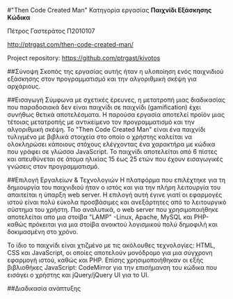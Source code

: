 #"Then Code Created Man"
Κατηγορία εργασίας **Παιχνίδι Εξάσκησης Κώδικα**

Πέτρος Γαστεράτος
Π2010107

http://ptrgast.com/then-code-created-man/

Project repository: https://github.com/ptrgast/kivotos

##Σύνοψη
Σκοπός της εργασίας αυτής ήταν η υλοποίηση ενός παιχνιδιού εξάσκησης στον προγραμματισμό και την αλγοριθμική σκέψη για αρχάριους.

##Εισαγωγή
Σύμφωνα με σχετικές έρευνες, η μετατροπή μιας διαδικασίας που παραδοσιακά δεν είναι παιχνίδι σε παιχνίδι (gamification) έχει συνήθως θετικά αποτελέσματα. Η παρούσα εργασία αποτελεί προϊόν μιας τέτοιας μετατροπής με αντικείμενο τον προγραμματισμό και την αλγοριθμική σκέψη. Το "Then Code Created Man" είναι ένα παιχνίδι τυλιγμένο με βιβλικά στοιχεία στο οποίο ο χρήστης καλείται να ολοκληρώσει κάποιους στόχους ελέγχοντας ένα χαρακτήρα με κώδικα που γράφει σε γλώσσα JavaScript. Το παιχνίδι αποτελείται από 6 πίστες και απευθύνεται σε άτομα ηλικίας 15 έως 25 ετών που έχουν εισαγωγικές γνώσεις στον προγραμματισμό.

##Επιλογή Εργαλείων & Τεχνολογιών
Η πλατφόρμα που επιλέχτηκε για τη δημιουργία του παιχνιδιού ήταν ο ιστός και για την πλήρη λειτουργία του απαιτείται η ύπαρξη web server. Η επιλογή αυτή έγινε γιατί οι εφαρμογές ιστού είναι πολύ εύκολα προσβάσιμες και ανεξάρτητες από το λειτουργικό σύστημα του χρήστη. Πιο αναλυτικά, ο web server που χρησιμοποιήθηκε αποτελείται απο μια στοίβα "LAMP" -Linux, Apache, MySQL και PHP- καθώς πρόκειται για μια στοίβα ανοικτού λογισμικού πολύ δημοφιλή και δοκιμασμένη στο χρόνο.

Το ίδιο το παιχνίδι είναι χτιζμένο με τις ακόλουθες τεχνολογίες: HTML, CSS και JavaScript, οι οποίες αποτελούν μονόδρομο για μια σύγχρονη εφαρμογή ιστού, καθώς και PHP. Επίσης χρησιμοποιήθηκαν οι εξής βιβλιοθήκες JavaScript: CodeMirror για την επισήμανση του κώδικα που εισάγει ο χρήστης και jQuery/jQuery UI για το UI.

##Διαδικασία ανάπτυξης
